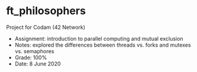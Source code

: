 # ft_philosophers

Project for Codam (42 Network)

- Assignment: introduction to parallel computing and mutual exclusion
- Notes: explored the differences between threads vs. forks and mutexes vs. semaphores
- Grade: 100%
- Date: 8 June 2020
